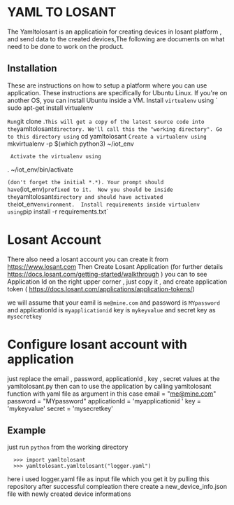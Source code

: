 YAML TO LOSANT
=========================

The Yamltolosant is an applicatioin for  creating devices in losant platform , and send data to the created devices,The following are documents on what need to be done to work on the product.

Installation
------------
These are instructions on how to setup a platform where you can use application. These instructions are specifically for Ubuntu Linux. If you're on another OS, you can install Ubuntu inside a VM. 
Install ` virtualenv `  using 
`
sudo apt-get install virtualenv 

`
Run `git clone .` This will get a copy of the latest source code into the `yamltolosant` directory. We'll call this the "working directory". Go to this directory using ` cd yamltolosant `
Create a virtualenv using 
`
mkvirtualenv -p $(which python3) ~/iot_env

` 
Activate the virtualenv using 
`

. ~/iot_env/bin/activate

`
(don't forget the initial *.*).
Your prompt should have `(iot_env)` prefixed to it. 
Now you should be inside the `yamltolosant` directory and should have activated the `iot_env` environment. 
Install requirements inside virtualenv  using `pip install -r requirements.txt`

   Losant Account
=========================
There also need a losant account you can create it from https://www.losant.com
Then  Create Losant Application (for further details https://docs.losant.com/getting-started/walkthrough )
you can to see Application Id on the right upper corner , just copy it , and create application token ( https://docs.losant.com/applications/application-tokens/)

we will assume that your eamil is `me@mine.com` and password is `MYpassword` and applicationId is `myapplicationid` key is `mykeyvalue` and secret key as `mysecretkey`

Configure losant account with application
==========================================
just replace the email ,  password, applicationId , key , secret values at the yamltolosant.py then can to use the application by calling yamltolosant function with yaml file as argument
in this case 
    email = "me@mine.com"
    password = "MYpassword"
    applicationId = 'myapplicationid '
    key = 'mykeyvalue'
    secret = 'mysecretkey'


Example
-------
just run `python` from the working directory 

```
  >>> import yamltolosant
  >>> yamltolosant.yamltolosant("logger.yaml")
```
here i used logger.yaml file as input file which you get it by pulling this repository 
after successful compleation there create a new_device_info.json file with newly created device informations
